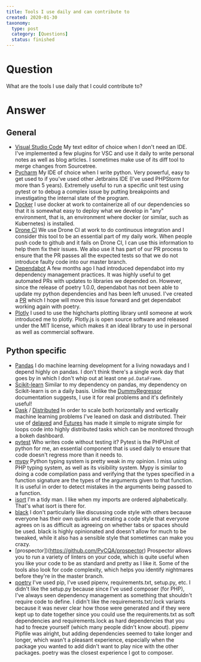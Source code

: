 ```yaml
---
title: Tools I use daily and can contribute to
created: 2020-01-30
taxonomy:
  type: post
  category: [Questions]
  status: finished
---
```


# Question
What are the tools I use daily that I could contribute to?

# Answer
## General
* [Visual Studio Code](https://github.com/microsoft/vscode) My text editor of choice when I don't need an IDE. I've implemented a few plugins for VSC and use it daily to write personal notes as well as blog articles. I sometimes make use of its diff tool to merge changes from Sourcetree.
* [Pycharm](https://github.com/JetBrains/intellij-community) My IDE of choice when I write python. Very powerful, easy to get used to if you've used other Jetbrains IDE (I've used PHPStorm for more than 5 years). Extremely useful to run a specific unit test using pytest or to debug a complex issue by putting breakpoints and investigating the internal state of the program.
* [Docker](https://github.com/moby/moby) I use docker at work to containerize all of our dependencies so that it is somewhat easy to deploy what we develop in "any" environment, that is, an environment where docker (or similar, such as Kubernetes) is installed.
* [Drone CI](https://github.com/drone/drone) We use Drone CI at work to do continuous integration and I consider this tool to be an essential part of my daily work. When people push code to github and it fails on Drone CI, I can use this information to help them fix their issues. We also use it has part of our PR process to ensure that the PR passes all the expected tests so that we do not introduce faulty code into our master branch.
* [Dependabot](https://github.com/dependabot/dependabot-core) A few months ago I had introduced dependabot into my dependency management practices. It was highly useful to get automated PRs with updates to libraries we depended on. However, since the release of poetry 1.0.0, dependabot has not been able to update my python dependencies and has been left unused. I've created a [PR](https://github.com/dependabot/dependabot-core/pull/1621) which I hope will move this issue forward and get dependabot working again with poetry.
* [Plotly](https://github.com/plotly/plotly.js) I used to use the highcharts plotting library until someone at work introduced me to plotly. Plotly.js is open source software and released under the MIT license, which makes it an ideal library to use in personal as well as commercial software.

## Python specific
* [Pandas](https://github.com/pandas-dev/pandas) I do machine learning development for a living nowadays and I depend highly on pandas. I don't think there's a single work day that goes by in which I don't whip out at least one `pd.DataFrame`.
* [Scikit-learn](https://github.com/scikit-learn/scikit-learn) Similar to my dependency on pandas, my dependency on Scikit-learn is on a daily basis. Unlike the [DummyRegressor](https://scikit-learn.org/stable/modules/generated/sklearn.dummy.DummyRegressor.html) documentation suggests, I use it for real problems and it's definitely useful!
* [Dask](https://github.com/dask/dask) / [Distributed](https://github.com/dask/distributed) In order to scale both horizontally and vertically machine learning problems I've leaned on dask and distributed. Their use of [delayed](https://docs.dask.org/en/latest/delayed.html) and [Futures](https://docs.dask.org/en/latest/futures.html) has made it simple to migrate simple for loops code into highly distributed tasks which can be monitored through a bokeh dashboard.
* [pytest](https://github.com/pytest-dev/pytest) Who writes code without testing it? Pytest is the PHPUnit of python for me, an essential component that is used daily to ensure that code doesn't regress more than it needs to.
* [mypy](https://github.com/python/mypy) Python typing system is pretty weak in my opinion. I miss using PHP typing system, as well as its visibility system. Mypy is similar to doing a code compilation pass and verifying that the types specified in a function signature are the types of the arguments given to that function. It is useful in order to detect mistakes in the arguments being passed to a function.
* [isort](https://github.com/timothycrosley/isort) I'm a tidy man. I like when my imports are ordered alphabetically. That's what isort is there for.
* [black](https://github.com/psf/black) I don't particularly like discussing code style with others because everyone has their own quirks and creating a code style that everyone agrees on is as difficult as agreeing on whether tabs or spaces should be used. black is highly opinionated and doesn't allow for much to be tweaked, while it also has a sensible style that sometimes can make you crazy.
* [prospector])(https://github.com/PyCQA/prospector) Prospector allows you to run a variety of linters on your code, which is quite useful when you like your code to be as standard and pretty as I like it. Some of the tools also look for code complexity, which helps you identify nightmares before they're in the master branch.
* [poetry](https://github.com/python-poetry/poetry) I've used pip, I've used pipenv, requirements.txt, setup.py, etc. I didn't like the setup.py because since I've used composer (for PHP), I've always seen dependency management as something that shouldn't require code to define. I didn't like the requirements.txt/.lock variants because it was never clear how those were generated and if they were kept up to date together since you could use the requirements.txt as soft dependencies and requirements.lock as hard dependencies that you had to freeze yourself (which many people didn't know about). pipenv Pipfile was alright, but adding dependencies seemed to take longer and longer, which wasn't a pleasant experience, especially when the package you wanted to add didn't want to play nice with the other packages. poetry was the closest experience I got to composer.
